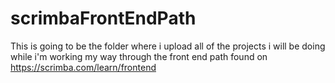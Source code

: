 # scrimbaFrontEndPath

This is going to be the folder where i upload all of the projects i will be doing while i'm
working my way through the front end path found on https://scrimba.com/learn/frontend 
